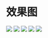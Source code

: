 # 效果图

![](./screenshot/0.png)
![](./screenshot/1.png)
![](./screenshot/2.png)
![](./screenshot/3.png)
![](./screenshot/4.png)
